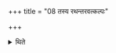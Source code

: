 +++
title = "08 तस्य रथन्तरवत्कल्पः"

+++

<details><summary>थिते</summary>

तस्य रथंतरवत्कल्पः ८
</details>
